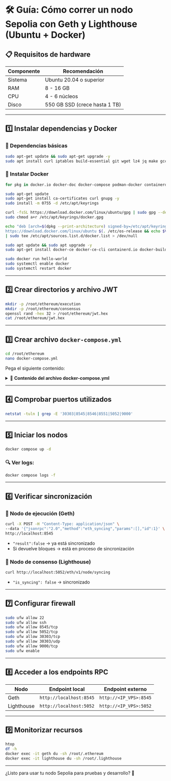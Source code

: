 # 🛠️ Guía: Cómo correr un nodo Sepolia con Geth y Lighthouse (Ubuntu + Docker)

## 📋 Requisitos de hardware

| Componente | Recomendación             |
|------------|---------------------------|
| Sistema    | Ubuntu 20.04 o superior   |
| RAM        | 8 - 16 GB                 |
| CPU        | 4 - 6 núcleos             |
| Disco      | 550 GB SSD (crece hasta 1 TB) |

---

## 1️⃣ Instalar dependencias y Docker

### 🔧 Dependencias básicas

```bash
sudo apt-get update && sudo apt-get upgrade -y
sudo apt install curl iptables build-essential git wget lz4 jq make gcc nano automake autoconf tmux htop nvme-cli libgbm1 pkg-config libssl-dev libleveldb-dev tar clang bsdmainutils ncdu unzip -y
```

### 🐳 Instalar Docker

```bash
for pkg in docker.io docker-doc docker-compose podman-docker containerd runc; do sudo apt-get remove $pkg; done

sudo apt-get update
sudo apt-get install ca-certificates curl gnupg -y
sudo install -m 0755 -d /etc/apt/keyrings

curl -fsSL https://download.docker.com/linux/ubuntu/gpg | sudo gpg --dearmor -o /etc/apt/keyrings/docker.gpg
sudo chmod a+r /etc/apt/keyrings/docker.gpg

echo "deb [arch=$(dpkg --print-architecture) signed-by=/etc/apt/keyrings/docker.gpg] \
https://download.docker.com/linux/ubuntu $(. /etc/os-release && echo $VERSION_CODENAME) stable" \
| sudo tee /etc/apt/sources.list.d/docker.list > /dev/null

sudo apt update && sudo apt upgrade -y
sudo apt-get install docker-ce docker-ce-cli containerd.io docker-buildx-plugin docker-compose-plugin -y

sudo docker run hello-world
sudo systemctl enable docker
sudo systemctl restart docker
```

---

## 2️⃣ Crear directorios y archivo JWT

```bash
mkdir -p /root/ethereum/execution
mkdir -p /root/ethereum/consensus
openssl rand -hex 32 > /root/ethereum/jwt.hex
cat /root/ethereum/jwt.hex
```

---

## 3️⃣ Crear archivo `docker-compose.yml`

```bash
cd /root/ethereum
nano docker-compose.yml
```

Pega el siguiente contenido:

<details>
<summary>📄 <strong>Contenido del archivo docker-compose.yml</strong></summary>

```yaml
version: "3.8"
services:
  geth:
    image: ethereum/client-go:stable
    container_name: geth
    restart: unless-stopped
    ports:
      - 30303:30303
      - 30303:30303/udp
      - 8545:8545
      - 8546:8546
      - 8551:8551
    volumes:
      - /root/ethereum/execution:/root/.ethereum
      - /root/ethereum/jwt.hex:/root/.ethereum/jwt.hex
    command:
      - --sepolia
      - --http
      - --http.api=eth,net,web3
      - --http.addr=0.0.0.0
      - --authrpc.addr=0.0.0.0
      - --authrpc.vhosts=*
      - --authrpc.jwtsecret=/root/.ethereum/jwt.hex
      - --authrpc.port=8551
      - --syncmode=snap
      - --datadir=/root/.ethereum
      - --maxpeers=100
      - --maxpendpeers=100

  lighthouse:
    image: sigp/lighthouse:stable
    container_name: lighthouse
    restart: unless-stopped
    volumes:
      - /root/ethereum/consensus:/root/.lighthouse
      - /root/ethereum/jwt.hex:/root/.lighthouse/jwt.hex
    depends_on:
      - geth
    ports:
      - 5052:5052
      - 9000:9000
    command:
      - beacon_node
      - --network=sepolia
      - --http
      - --http-address=0.0.0.0
      - --http-allow-origin=*
      - --execution-endpoint=http://geth:8551
      - --jwt-secret=/root/.lighthouse/jwt.hex
      - --metrics
      - --metrics-address=0.0.0.0
      - --metrics-port=5054
```

</details>

---

## 4️⃣ Comprobar puertos utilizados

```bash
netstat -tuln | grep -E '30303|8545|8546|8551|5052|9000'
```

---

## 5️⃣ Iniciar los nodos

```bash
docker compose up -d
```

### 🔍 Ver logs:

```bash
docker compose logs -f
```

---

## 6️⃣ Verificar sincronización

### 🧠 Nodo de ejecución (Geth)

```bash
curl -X POST -H "Content-Type: application/json" \
--data '{"jsonrpc":"2.0","method":"eth_syncing","params":[],"id":1}' \
http://localhost:8545
```

- `"result":false` → ya está sincronizado  
- Si devuelve bloques → está en proceso de sincronización

### 🔗 Nodo de consenso (Lighthouse)

```bash
curl http://localhost:5052/eth/v1/node/syncing
```

- `"is_syncing": false` → sincronizado

---

## 7️⃣ Configurar firewall

```bash
sudo ufw allow 22
sudo ufw allow ssh
sudo ufw allow 8545/tcp
sudo ufw allow 5052/tcp
sudo ufw allow 30303/tcp
sudo ufw allow 30303/udp
sudo ufw allow 9000/tcp
sudo ufw enable
```

---

## 8️⃣ Acceder a los endpoints RPC

| Nodo       | Endpoint local            | Endpoint externo           |
|------------|---------------------------|-----------------------------|
| Geth       | `http://localhost:8545`   | `http://<IP_VPS>:8545`     |
| Lighthouse | `http://localhost:5052`   | `http://<IP_VPS>:5052`     |

---

## 9️⃣ Monitorizar recursos

```bash
htop
df -h
docker exec -it geth du -sh /root/.ethereum
docker exec -it lighthouse du -sh /root/.lighthouse
```

---

¿Listo para usar tu nodo Sepolia para pruebas y desarrollo? 🚀